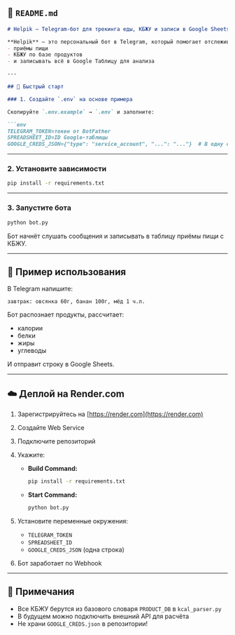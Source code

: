 ## 📄 `README.md`

````markdown
# Helpik – Telegram-бот для трекинга еды, КБЖУ и записи в Google Sheets

**Helpik** — это персональный бот в Telegram, который помогает отслеживать:
- приёмы пищи
- КБЖУ по базе продуктов
- и записывать всё в Google Таблицу для анализа

---

## 🚀 Быстрый старт

### 1. Создайте `.env` на основе примера

Скопируйте `.env.example` → `.env` и заполните:

```env
TELEGRAM_TOKEN=токен от BotFather
SPREADSHEET_ID=ID Google-таблицы
GOOGLE_CREDS_JSON={"type": "service_account", "...": "..."}  # В одну строку
````

---

### 2. Установите зависимости

```bash
pip install -r requirements.txt
```

---

### 3. Запустите бота

```bash
python bot.py
```

Бот начнёт слушать сообщения и записывать в таблицу приёмы пищи с КБЖУ.

---

## 🧾 Пример использования

В Telegram напишите:

```
завтрак: овсянка 60г, банан 100г, мёд 1 ч.л.
```

Бот распознает продукты, рассчитает:

* калории
* белки
* жиры
* углеводы

И отправит строку в Google Sheets.

---

## ☁️ Деплой на Render.com

1. Зарегистрируйтесь на [https://render.com](https://render.com)

2. Создайте Web Service

3. Подключите репозиторий

4. Укажите:

   * **Build Command:**

     ```bash
     pip install -r requirements.txt
     ```

   * **Start Command:**

     ```bash
     python bot.py
     ```

5. Установите переменные окружения:

   * `TELEGRAM_TOKEN`
   * `SPREADSHEET_ID`
   * `GOOGLE_CREDS_JSON` (одна строка)

6. Бот заработает по Webhook

---

## 📎 Примечания

* Все КБЖУ берутся из базового словаря `PRODUCT_DB` в `kcal_parser.py`
* В будущем можно подключить внешний API для расчёта
* Не храни `GOOGLE_CREDS.json` в репозитории!

